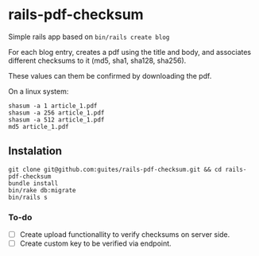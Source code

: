 # rails-pdf-checksum

Simple rails app based on `bin/rails create blog`

For each blog entry, creates a pdf using the title and body, and associates different checksums to it \(md5, sha1, sha128, sha256\).

These values can them be confirmed by downloading the pdf.

On a linux system:

```
shasum -a 1 article_1.pdf
shasum -a 256 article_1.pdf
shasum -a 512 article_1.pdf
md5 article_1.pdf
```


## Instalation

```
git clone git@github.com:guites/rails-pdf-checksum.git && cd rails-pdf-checksum
bundle install
bin/rake db:migrate
bin/rails s
```


### To-do

- [ ] Create upload functionallity to verify checksums on server side.
- [ ] Create custom key to be verified via endpoint.
